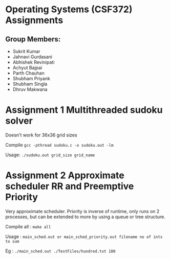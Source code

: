# Operating Systems (CSF372) Assignments

## Group Members:

<ul>
<li>Sukrit Kumar</li>
<li>Jahnavi Gurdasani</li>
<li>Abhishek Revinipati</li>
<li>Achyut Bajpai</li>
<li>Parth Chauhan</li>
<li>Shubham Priyank</li>
<li>Shubham Singla</li>
<li>Dhruv Makwana</li>
</ul>

# Assignment 1 Multithreaded sudoku solver 
Doesn't work for 36x36 grid sizes

Compile `gcc -pthread sudoku.c -o sudoku.out -lm`

Usage: `./sudoku.out grid_size grid_name`

# Assignment 2 Approximate scheduler RR and Preemptive Priority 
Very approximate scheduler. Priority is inverse of runtime, only runs on 2 processes, but can be extended to more by using a queue or tree structure.

Compile all : `make all`

Usage : `main_sched.out or main_sched_priority.out filename no of ints to sum`

Eg : `./main_sched.out ./TestFiles/hundred.txt 100`

